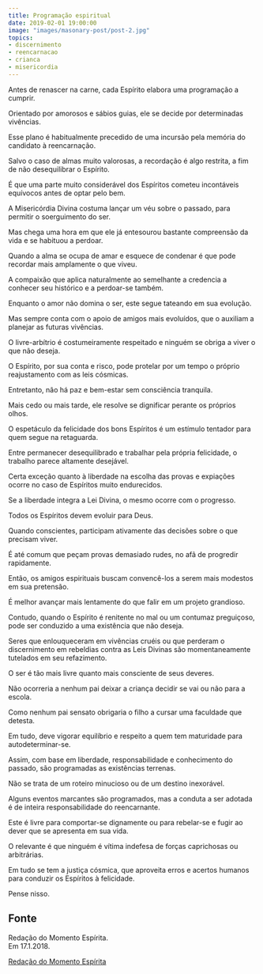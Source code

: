 ```yaml
---
title: Programação espiritual
date: 2019-02-01 19:00:00
image: "images/masonary-post/post-2.jpg"
topics: 
- discernimento
- reencarnacao
- crianca
- misericordia
---
```


Antes de renascer na carne, cada Espírito elabora uma programação a cumprir.

Orientado por amorosos e sábios guias, ele se decide por determinadas
vivências.

Esse plano é habitualmente precedido de uma incursão pela memória do candidato
à reencarnação.

Salvo o caso de almas muito valorosas, a recordação é algo restrita, a fim de
não desequilibrar o Espírito.

É que uma parte muito considerável dos Espíritos cometeu incontáveis equívocos
antes de optar pelo bem.

A Misericórdia Divina costuma lançar um véu sobre o passado, para permitir o
soerguimento do ser.

Mas chega uma hora em que ele já entesourou bastante compreensão da vida e se
habituou a perdoar.

Quando a alma se ocupa de amar e esquece de condenar é que pode recordar mais
amplamente o que viveu.

A compaixão que aplica naturalmente ao semelhante a credencia a conhecer seu
histórico e a perdoar-se também.

Enquanto o amor não domina o ser, este segue tateando em sua evolução.

Mas sempre conta com o apoio de amigos mais evoluídos, que o auxiliam a
planejar as futuras vivências.

O livre-arbítrio é costumeiramente respeitado e ninguém se obriga a viver o que
não deseja.

O Espírito, por sua conta e risco, pode protelar por um tempo o próprio
reajustamento com as leis cósmicas.

Entretanto, não há paz e bem-estar sem consciência tranquila.

Mais cedo ou mais tarde, ele resolve se dignificar perante os próprios olhos.

O espetáculo da felicidade dos bons Espíritos é um estímulo tentador para quem
segue na retaguarda.

Entre permanecer desequilibrado e trabalhar pela própria felicidade, o trabalho
parece altamente desejável.

Certa exceção quanto à liberdade na escolha das provas e expiações ocorre no
caso de Espíritos muito endurecidos.

Se a liberdade integra a Lei Divina, o mesmo ocorre com o progresso.

Todos os Espíritos devem evoluir para Deus.

Quando conscientes, participam ativamente das decisões sobre o que precisam
viver.

É até comum que peçam provas demasiado rudes, no afã de progredir rapidamente.

Então, os amigos espirituais buscam convencê-los a serem mais modestos em sua
pretensão.

É melhor avançar mais lentamente do que falir em um projeto grandioso.

Contudo, quando o Espírito é renitente no mal ou um contumaz preguiçoso, pode
ser conduzido a uma existência que não deseja.

Seres que enlouqueceram em vivências cruéis ou que perderam o discernimento em
rebeldias contra as Leis Divinas são momentaneamente tutelados em seu
refazimento.

O ser é tão mais livre quanto mais consciente de seus deveres.

Não ocorreria a nenhum pai deixar a criança decidir se vai ou não para a
escola.

Como nenhum pai sensato obrigaria o filho a cursar uma faculdade que detesta.

Em tudo, deve vigorar equilíbrio e respeito a quem tem maturidade para
autodeterminar-se.

Assim, com base em liberdade, responsabilidade e conhecimento do passado, são
programadas as existências terrenas.

Não se trata de um roteiro minucioso ou de um destino inexorável.

Alguns eventos marcantes são programados, mas a conduta a ser adotada é de
inteira responsabilidade do reencarnante.

Este é livre para comportar-se dignamente ou para rebelar-se e fugir ao dever
que se apresenta em sua vida.

O relevante é que ninguém é vítima indefesa de forças caprichosas ou
arbitrárias.

Em tudo se tem a justiça cósmica, que aproveita erros e acertos humanos para
conduzir os Espíritos à felicidade.

Pense nisso.

## Fonte
Redação do Momento Espírita.  
Em 17.1.2018.


[Redação do Momento Espírita](http://momento.com.br/pt/ler_texto.php?id=5319)
